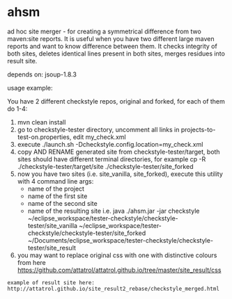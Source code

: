 # ahsm
ad hoc site merger - for creating a symmetrical difference from two maven:site reports.
It is useful when you have two different large maven reports and want to know difference between them.
It checks integrity of both sites, deletes identical lines present in both sites, merges residues into result site.

depends on: jsoup-1.8.3

usage example:

You have 2 different checkstyle repos, original and forked, for each of them do 1-4:
  1. mvn clean install
  2. go to checkstyle-tester directory, uncomment all links in projects-to-test-on.properties, edit my_check.xml
  3. execute ./launch.sh -Dcheckstyle.config.location=my_check.xml
  4. copy AND RENAME generated site from checkstyle-tester/target, both sites should have different terminal directories, for example cp -R ./checkstyle-tester/target/site ./checkstyle-tester/site_forked
  5. now you have two sites (i.e. site_vanilla, site_forked), execute this utility with 4 command line args: 
        - name of the project
        - name of the first site
        - name of the second site
        - name of the resulting site
        i.e. java ./ahsm.jar -jar checkstyle ~/eclipse_workspace/tester-checkstyle/checkstyle-tester/site_vanilla ~/eclipse_workspace/tester-checkstyle/checkstyle-tester/site_forked ~/Documents/eclipse_workspace/tester-checkstyle/checkstyle-tester/site_result
  6. you may want to replace original css with one with distinctive colours from here 
    https://github.com/attatrol/attatrol.github.io/tree/master/site_result/css

    example of result site here:
    http://attatrol.github.io/site_result2_rebase/checkstyle_merged.html
